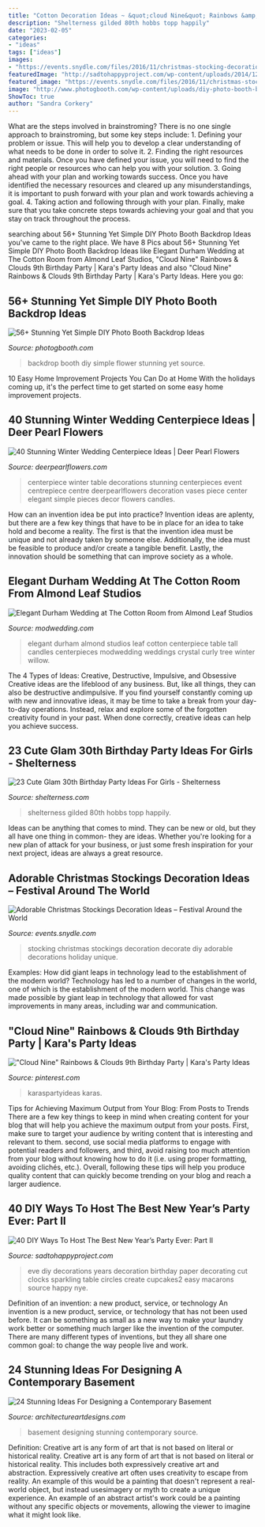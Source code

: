 ```yaml
---
title: "Cotton Decoration Ideas ~ &quot;cloud Nine&quot; Rainbows &amp; Clouds 9th Birthday Party"
description: "Shelterness gilded 80th hobbs topp happily"
date: "2023-02-05"
categories:
- "ideas"
tags: ["ideas"]
images:
- "https://events.snydle.com/files/2016/11/christmas-stocking-decoration-ideas-2.jpg"
featuredImage: "http://sadtohappyproject.com/wp-content/uploads/2014/12/diy-new-year-party-decorations-birthday-party-decorations-ideas212.jpg"
featured_image: "https://events.snydle.com/files/2016/11/christmas-stocking-decoration-ideas-2.jpg"
image: "http://www.photogbooth.com/wp-content/uploads/diy-photo-booth-backdrop-0040.jpg"
ShowToc: true
author: "Sandra Corkery"
---
```



What are the steps involved in brainstroming?
There is no one single approach to brainstroming, but some key steps include: 1. Defining your problem or issue. This will help you to develop a clear understanding of what needs to be done in order to solve it. 2. Finding the right resources and materials. Once you have defined your issue, you will need to find the right people or resources who can help you with your solution. 3. Going ahead with your plan and working towards success. Once you have identified the necessary resources and cleared up any misunderstandings, it is important to push forward with your plan and work towards achieving a goal. 4. Taking action and following through with your plan. Finally, make sure that you take concrete steps towards achieving your goal and that you stay on track throughout the process.

	

		
searching about 56+ Stunning Yet Simple DIY Photo Booth Backdrop Ideas you've came to the right place. We have 8 Pics about 56+ Stunning Yet Simple DIY Photo Booth Backdrop Ideas like Elegant Durham Wedding at The Cotton Room from Almond Leaf Studios, &quot;Cloud Nine&quot; Rainbows &amp; Clouds 9th Birthday Party | Kara&#039;s Party Ideas and also &quot;Cloud Nine&quot; Rainbows &amp; Clouds 9th Birthday Party | Kara&#039;s Party Ideas. Here you go:
		
    
## 56+ Stunning Yet Simple DIY Photo Booth Backdrop Ideas

<img loading=lazy src="http://www.photogbooth.com/wp-content/uploads/diy-photo-booth-backdrop-0040.jpg" onerror="this.onerror=null;this.src='https://tse2.mm.bing.net/th?id=OIP.JGlsjpvtbLnU4nY7MF0wMAHaJ5&amp;pid=15.1';" alt="56+ Stunning Yet Simple DIY Photo Booth Backdrop Ideas">

_Source: photogbooth.com_

>backdrop booth diy simple flower stunning yet source. 

	

10 Easy Home Improvement Projects You Can Do at Home
With the holidays coming up, it's the perfect time to get started on some easy home improvement projects.

    
## 40 Stunning Winter Wedding Centerpiece Ideas | Deer Pearl Flowers

<img loading=lazy src="http://www.deerpearlflowers.com/wp-content/uploads/2015/08/Wedding-Event-Table-Wedding-Centrepiece-Decorations.jpg" onerror="this.onerror=null;this.src='https://tse1.mm.bing.net/th?id=OIP.JzF7aofrAi_EpH6WE7nfuQHaLH&amp;pid=15.1';" alt="40 Stunning Winter Wedding Centerpiece Ideas | Deer Pearl Flowers">

_Source: deerpearlflowers.com_

>centerpiece winter table decorations stunning centerpieces event centrepiece centre deerpearlflowers decoration vases piece center elegant simple pieces decor flowers candles. 

	

How can an invention idea be put into practice?
Invention ideas are aplenty, but there are a few key things that have to be in place for an idea to take hold and become a reality. The first is that the invention idea must be unique and not already taken by someone else. Additionally, the idea must be feasible to produce and/or create a tangible benefit. Lastly, the innovation should be something that can improve society as a whole.

    
## Elegant Durham Wedding At The Cotton Room From Almond Leaf Studios

<img loading=lazy src="http://www.modwedding.com/wp-content/uploads/2015/03/durham-wedding-4-03222015-ky.jpg" onerror="this.onerror=null;this.src='https://tse4.mm.bing.net/th?id=OIP.4CPSLNez4XHBDiw8K5QaLgHaLH&amp;pid=15.1';" alt="Elegant Durham Wedding at The Cotton Room from Almond Leaf Studios">

_Source: modwedding.com_

>elegant durham almond studios leaf cotton centerpiece table tall candles centerpieces modwedding weddings crystal curly tree winter willow. 

	

The 4 Types of Ideas: Creative, Destructive, Impulsive, and Obsessive
Creative ideas are the lifeblood of any business. But, like all things, they can also be destructive andimpulsive. If you find yourself constantly coming up with new and innovative ideas, it may be time to take a break from your day-to-day operations. Instead, relax and explore some of the forgotten creativity found in your past. When done correctly, creative ideas can help you achieve success.

    
## 23 Cute Glam 30th Birthday Party Ideas For Girls - Shelterness

<img loading=lazy src="https://i.shelterness.com/2017/02/19-glam-30th-birthday-cake-with-pink-ribbon-and-a-gilded-topper.jpg" onerror="this.onerror=null;this.src='https://tse2.mm.bing.net/th?id=OIP.aRbAGTUHJq__sAAjMxbGYAHaNc&amp;pid=15.1';" alt="23 Cute Glam 30th Birthday Party Ideas For Girls - Shelterness">

_Source: shelterness.com_

>shelterness gilded 80th hobbs topp happily. 

	

Ideas can be anything that comes to mind. They can be new or old, but they all have one thing in common- they are ideas. Whether you're looking for a new plan of attack for your business, or just some fresh inspiration for your next project, ideas are always a great resource.

    
## Adorable Christmas Stockings Decoration Ideas – Festival Around The World

<img loading=lazy src="https://events.snydle.com/files/2016/11/christmas-stocking-decoration-ideas-2.jpg" onerror="this.onerror=null;this.src='https://tse1.mm.bing.net/th?id=OIP.BBcBGEnilJx9YjELw3hp1gHaLF&amp;pid=15.1';" alt="Adorable Christmas Stockings Decoration Ideas – Festival Around the World">

_Source: events.snydle.com_

>stocking christmas stockings decoration decorate diy adorable decorations holiday unique. 

	

Examples: How did giant leaps in technology lead to the establishment of the modern world?
Technology has led to a number of changes in the world, one of which is the establishment of the modern world. This change was made possible by giant leap in technology that allowed for vast improvements in many areas, including war and communication.

    
## &quot;Cloud Nine&quot; Rainbows &amp; Clouds 9th Birthday Party | Kara&#039;s Party Ideas

<img loading=lazy src="https://i.pinimg.com/736x/7a/c4/3e/7ac43e306f7285df63ead4bd03fad6e3.jpg" onerror="this.onerror=null;this.src='https://tse3.mm.bing.net/th?id=OIP.tBhjgxUeS-MnpaTFceAmmQHaMT&amp;pid=15.1';" alt="&quot;Cloud Nine&quot; Rainbows &amp; Clouds 9th Birthday Party | Kara&#039;s Party Ideas">

_Source: pinterest.com_

>karaspartyideas karas. 

	

Tips for Achieving Maximum Output from Your Blog: From Posts to Trends
There are a few key things to keep in mind when creating content for your blog that will help you achieve the maximum output from your posts. First, make sure to target your audience by writing content that is interesting and relevant to them. second, use social media platforms to engage with potential readers and followers, and third, avoid raising too much attention from your blog without knowing how to do it (i.e. using proper formatting, avoiding clichés, etc.). Overall, following these tips will help you produce quality content that can quickly become trending on your blog and reach a larger audience.

    
## 40 DIY Ways To Host The Best New Year’s Party Ever: Part II

<img loading=lazy src="http://sadtohappyproject.com/wp-content/uploads/2014/12/diy-new-year-party-decorations-birthday-party-decorations-ideas212.jpg" onerror="this.onerror=null;this.src='https://tse3.mm.bing.net/th?id=OIP.-hgHZix-Z9FKG_mmxfobUQHaKg&amp;pid=15.1';" alt="40 DIY Ways To Host The Best New Year’s Party Ever: Part II">

_Source: sadtohappyproject.com_

>eve diy decorations years decoration birthday paper decorating cut clocks sparkling table circles create cupcakes2 easy macarons source happy nye. 

	

Definition of an invention: a new product, service, or technology
An invention is a new product, service, or technology that has not been used before. It can be something as small as a new way to make your laundry work better or something much larger like the invention of the computer. There are many different types of inventions, but they all share one common goal: to change the way people live and work.

    
## 24 Stunning Ideas For Designing A Contemporary Basement

<img loading=lazy src="https://www.architectureartdesigns.com/wp-content/uploads/2013/09/2029-630x419.jpg" onerror="this.onerror=null;this.src='https://tse2.mm.bing.net/th?id=OIP.6V4btoVERgGqqKDO7KoqwAHaE7&amp;pid=15.1';" alt="24 Stunning Ideas For Designing a Contemporary Basement">

_Source: architectureartdesigns.com_

>basement designing stunning contemporary source. 

	

Definition: Creative art is any form of art that is not based on literal or historical reality.
Creative art is any form of art that is not based on literal or historical reality. This includes both expressively creative art and abstraction. Expressively creative art often uses creativity to escape from reality. An example of this would be a painting that doesn't represent a real-world object, but instead usesimagery or myth to create a unique experience. An example of an abstract artist's work could be a painting without any specific objects or movements, allowing the viewer to imagine what it might look like.

